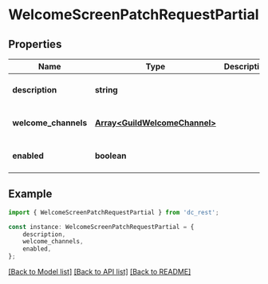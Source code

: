 # WelcomeScreenPatchRequestPartial


## Properties

Name | Type | Description | Notes
------------ | ------------- | ------------- | -------------
**description** | **string** |  | [optional] [default to undefined]
**welcome_channels** | [**Array&lt;GuildWelcomeChannel&gt;**](GuildWelcomeChannel.md) |  | [optional] [default to undefined]
**enabled** | **boolean** |  | [optional] [default to undefined]

## Example

```typescript
import { WelcomeScreenPatchRequestPartial } from 'dc_rest';

const instance: WelcomeScreenPatchRequestPartial = {
    description,
    welcome_channels,
    enabled,
};
```

[[Back to Model list]](../README.md#documentation-for-models) [[Back to API list]](../README.md#documentation-for-api-endpoints) [[Back to README]](../README.md)
